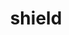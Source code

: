 ---
layout: objects
title: shield
emoji: shield
permalink: 🛡.html
image: assets/img/3moji/shield.png
---